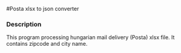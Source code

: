 #Posta xlsx to json converter

### Description
This program processing hungarian mail delivery (Posta) xlsx file. It contains zipcode and city name.



